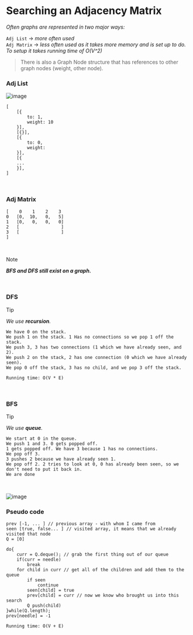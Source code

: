 # Searching an Adjacency Matrix

*Often graphs are represented in two major ways:*
<br />

`Adj List` -> *more often used*
<br />
`Adj Matrix` -> *less often used as it takes more memory and is set up to do. To setup it takes running time of O(V^2)*
>There is also a Graph Node structure that has references to other graph nodes (weight, other node).

### Adj List

![image](https://github.com/mbrezov/The-Last-Algorithms-Course-Youll-Need-notes/assets/127137480/e14503ee-2286-4b3f-b1ba-f407782db2a5)

```
[
    [{
        to: 1,
        weight: 10
    }],
    [{}],
    [{
        to: 0,
        weight: 
    }],
    [{
    ...
    }],
]
```

<br />

### Adj Matrix
```
[    0    1    2    3
0   [0,  10,   0,   5]
1   [0,   0,   0,   0]
2   [                ]
3   [                ]
]
```

<br />

>[!NOTE]
>***BFS and DFS still exist on a graph.***

<br />

### DFS
>[!TIP]
>*We use **recursion**.*
```
We have 0 on the stack.
We push 1 on the stack. 1 Has no connections so we pop 1 off the stack.
We push 3, 3 has two connections (1 which we have already seen, and 2).
We push 2 on the stack, 2 has one connection (0 which we have already seen).
We pop 0 off the stack, 3 has no child, and we pop 3 off the stack. 
```

`Running time: O(V * E)`

<br />

### BFS
>[!TIP]
>*We use **queue**.*
```
We start at 0 in the queue.
We push 1 and 3. 0 gets popped off.
1 gets popped off. We have 3 because 1 has no connections.
We pop off 3.
3 pushes 2 because we have already seen 1.
We pop off 2. 2 tries to look at 0, 0 has already been seen, so we don't need to put it back in.
We are done
```

<br />

![image](https://github.com/mbrezov/The-Last-Algorithms-Course-Youll-Need-notes/assets/127137480/f892d7a0-f5c6-4dcc-bf15-18fed02ce7c2)

### Pseudo code
```
prev [-1, ... ] // previous array - with whom I came from
seen [true, false... ] // visited array, it means that we already visited that node
Q = [0]

do{
    curr = Q.deque(); // grab the first thing out of our queue
    if(curr = needle)
        break
    for child in curr // get all of the children and add them to the queue
        if seen
            continue
        seen[child] = true
        prev[child] = curr // now we know who brought us into this search
        Q push(child)
}while(Q.length);
prev[needle] = -1
```
`Running time: O(V + E)`
